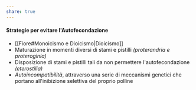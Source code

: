 ```yaml
---
share: true
---
```

#### Strategie per evitare l'Autofecondazione
- [[Fiore#Monoicismo e Dioicismo|Dioicismo]]
- Maturazione in momenti diversi di stami e pistilli *(proterandria e proteroginia)*
- Disposizione di stami e pistilli tali da non permettere l'autofecondazione *(eterostilia)*
- *Autoincompatibilità*, attraverso una serie di meccanismi genetici che portano all'inibizione selettiva del proprio polline